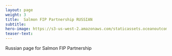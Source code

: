 ```yaml
---
layout: page
weight: 3
title:  Salmon FIP Partnership RUSSIAN
subtitle: 
hero-image: https://s3-us-west-2.amazonaws.com/staticassets.oceanoutcomes.org/hero+photos/russianfisherieshero.jpg
teaser-text:
---
```

Russian page for Salmon FIP Partnership
